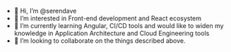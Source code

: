 - 👋 Hi, I’m @serendave
- 👀 I’m interested in Front-end development and React ecosystem
- 🌱 I’m currently learning Angular, CI/CD tools and would like to widen my knowledge in Application Architecture and Cloud Engineering tools
- 💞️ I’m looking to collaborate on the things described above.

<!---
serendave/serendave is a ✨ special ✨ repository because its `README.md` (this file) appears on your GitHub profile.
You can click the Preview link to take a look at your changes.
--->
